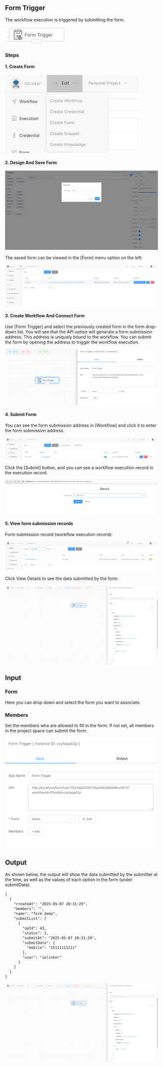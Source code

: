 ## Form Trigger

The workflow execution is triggered by submitting the form.

<img src="./img/form-trigger-menu.png" alt="image-20250708091142522" style="zoom:50%;" />

### Steps

#### 1. Create Form

<img src="./img/create-form-menu.png" alt="image-20250708091116182" style="zoom:50%;" />

#### 2. Design And Save Form

<img src="./img/save-form.png" alt="image-20250708091218025" style="zoom:50%;" />

The saved form can be viewed in the [Form] menu option on the left:

<img src="./img/form_list.png" alt="image-20250507202549564" style="zoom:50%;" />

#### 3. Create Workflow And Connect Form

Use [Form Trigger] and select the previously created form in the form drop-down list. You will see that the API option will generate a form submission address. This address is uniquely bound to the workflow. You can submit the form by opening the address to trigger the workflow execution.

<img src="./img/create-form-workflow.png" alt="image-20250708091749925" style="zoom:50%;" />

#### 4. Submit Form

You can see the form submission address in [Workflow] and click it to enter the form submission address.

<img src="./img/form-workflow-list.png" alt="image-20250708091845111" style="zoom:50%;" />

Click the [Submit] button, and you can see a workflow execution record in the execution record.

<img src="./img/form-submit-url.png" alt="image-20250708091929115" style="zoom:50%;" />

#### 5. View form submission records

Form submission record (workflow execution record):

<img src="./img/form_execution_list.png" alt="image-20250708092027205" style="zoom:50%;" />

Click View Details to see the data submitted by the form:

<img src="./img/form-execution-detail.png" alt="image-20250708092128528" style="zoom:50%;" />



## Input

### Form

Here you can drop down and select the form you want to associate.

### Members

Set the members who are allowed to fill in the form. If not set, all members in the project space can submit the form.

<img src="./img/form_trigger_input.png" alt="image-20250708092212001" style="zoom:50%;" />

## Output

As shown below, the output will show the data submitted by the submitter at the time, as well as the values of each option in the form (under submitData).

```
[
  {
    "createAt": "2025-05-07 20:31:29",
    "members": "",
    "name": "form demo",
    "submitList": [
      {
        "opId": 43,
        "status": 1,
        "submitAt": "2025-05-07 20:31:29",
        "submitData": {
          "mobile": "15111111111"
        },
        "user": "iolinker"
      }
    ]
  }
]
```

<img src="./img/form-execution-detail.png" alt="image-20250708092128528" style="zoom:50%;" />